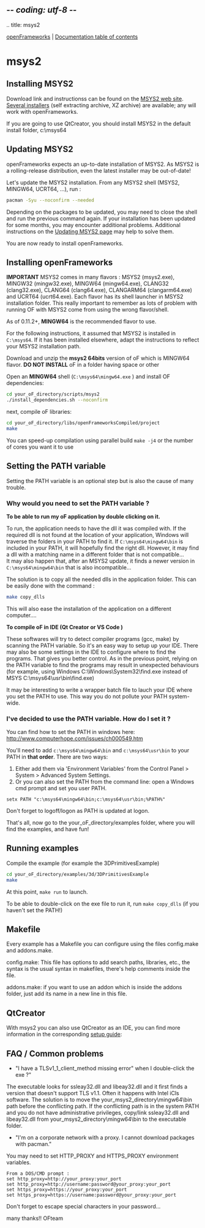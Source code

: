 ## -*- coding: utf-8 -*-
.. title: msys2

[openFrameworks](/) | [Documentation table of contents](table_of_contents.md)

msys2
=====

Installing MSYS2
----------------

Download link and instructionss can be found on the [MSYS2 web site](https://www.msys2.org/).
[Several installers](https://www.msys2.org/docs/installer/) (self extracting archive, XZ archive) are available; any will work with openFrameworks.

If you are going to use QtCreator, you should install MSYS2 in the default install folder, c:\msys64


Updating MSYS2
--------------

openFrameworks expects an up-to-date installation of MSYS2.
As MSYS2 is a rolling-release distribution, even the latest installer may be out-of-date!

Let's update the MSYS2 installation.
From any MSYS2 shell (MSYS2, MINGW64, UCRT64, ...), run :

```sh
pacman -Syu --noconfirm --needed
```

Depending on the packages to be updated, you may need to close the shell and run the previous command again.
If your installation has been updated for some months, you may encounter additional problems.
Additional instructions on the [Updating MSYS2 page](https://www.msys2.org/docs/updating/) may help to solve them.

You are now ready to install openFrameworks.


Installing openFrameworks
-------------------------

**IMPORTANT**
MSYS2 comes in many flavors : MSYS2 (msys2.exe), MINGW32 (mingw32.exe), MINGW64 (mingw64.exe), CLANG32 (clang32.exe), CLANG64 (clang64.exe), CLANGARM64 (clangarm64.exe) and UCRT64 (ucrt64.exe).
Each flavor has its shell launcher in MSYS2 installation folder.
This really important to remember as lots of problem with running OF with MSYS2 come from using the wrong flavor/shell.

As of 0.11.2+, **MINGW64** is the recommended flavor to use.

For the following instructions, it assumed that MSYS2 is installed in `C:\msys64`. 
If it has been installed elsewhere, adapt the instructions to reflect your MSYS2 installation path.

Download and unzip the **msys2 64bits** version of oF which is MINGW64 flavor. 
**DO NOT INSTALL** oF in a folder having space or other 

Open an **MINGW64** shell (`C:\msys64\mingw64.exe` ) and install OF dependencies:

```sh
cd your_oF_directory/scripts/msys2
./install_dependencies.sh --noconfirm
```

next, compile oF libraries:

```sh
cd your_oF_directory/libs/openFrameworksCompiled/project
make
```

You can speed-up compilation using parallel build `make -j4` or the number of cores you want it to use


Setting the PATH variable
-------------------------

Setting the PATH variable is an optional step but is also the cause of many trouble.

### Why would you need to set the PATH variable ?

__To be able to run my oF application by double clicking on it.__

To run, the application needs to have the dll it was compiled with.
If the required dll is not found at the location of your application, Windows will traverse the folders in your PATH to find it.
If `C:\msys64\mingw64\bin` is included in your PATH, it will hopefully find the right dll.
However, it may find a dll with a matching name in a different folder that is not compatible...  
It may also happen that, after an MSYS2 update, it finds a newer version in `C:\msys64\mingw64\bin` that is also incompatible...

The solution is to copy all the needed dlls in the application folder.
This can be easily done with the command : 

```sh
make copy_dlls
```
This will also ease the installation of the application on a different computer....


__To compile oF in IDE (Qt Creator or VS Code )__

These softwares will try to detect compiler programs (gcc, make) by scanning the PATH variable.
So it's an easy way to setup up your IDE.
There may also be some settings in the IDE to configure where to find the programs.
That gives you better control.
As in the previous point, relying on the PATH variable to find the programs may result in unexpected behaviours (for example, using Windows C:\Windows\System32\find.exe instead of MSYS C:\msys64\usr\bin\find.exe)

It may be interesting to write a wrapper batch file to lauch your IDE where you set the PATH to use.
This way you do not pollute your PATH system-wide.

### I've decided to use the PATH variable. How do I set it ?

You can find how to set the PATH in windows here: http://www.computerhope.com/issues/ch000549.htm

You'll need to add `c:\msys64\mingw64\bin` and `c:\msys64\usr\bin` to your PATH in **that order**.
There are two ways:

1. Either add them via 'Environment Variables' from the Control Panel > System > Advanced System Settings.
2. Or you can also set the PATH from the command line: open a Windows cmd prompt and set you user PATH.
```
setx PATH "c:\msys64\mingw64\bin;c:\msys64\usr\bin;%PATH%"
```

Don't forget to logoff/logon as PATH is updated at logon.

That's all, now go to the your_oF_directory/examples folder, where you will find
the examples, and have fun!

Running examples
----------------
Compile the example (for example the 3DPrimitivesExample)

```sh
cd your_oF_directory/examples/3d/3DPrimitivesExample
make
```

At this point, `make run` to launch.

To be able to double-click on the exe file to run it, run `make copy_dlls` (if you haven't set the PATH!)

Makefile
--------

Every example has a Makefile you can configure using the files config.make
and addons.make.

config.make: This file has options to add search paths, libraries, etc., the
syntax is the usual syntax in makefiles, there's help comments inside the file.

addons.make: if you want to use an addon which is inside the addons folder, just
add its name in a new line in this file.

QtCreator
---------

With msys2 you can also use QtCreator as an IDE, you can find more information in the corresponding [setup guide](../qtcreator):

FAQ / Common problems
---------------------
- "I have a TLSv1_1_client_method missing error" when I double-click the exe ?"

The executable looks for ssleay32.dll and libeay32.dll and it first finds a version that doesn't support TLS v1.1. Often it happens with Intel iCls software. The solution is to move the your_msys2_directory\mingw64\bin path before the conflicting path. If the conflicting path is in the system PATH and you do not have administrative privileges, copy/link ssleay32.dll and libeay32.dll from your_msys2_directory\mingw64\bin to the executable folder.

- "I'm on a corporate network with a proxy. I cannot download packages with pacman."

You may need to set HTTP_PROXY and HTTPS_PROXY environment variables.

    From a DOS/CMD prompt :
    set http_proxy=http://your_proxy:your_port
    set http_proxy=http://username:password@your_proxy:your_port
    set https_proxy=https://your_proxy:your_port
    set https_proxy=https://username:password@your_proxy:your_port
Don't forget to escape special characters in your password...





many thanks!! OFteam

